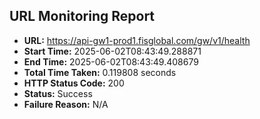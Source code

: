 ## URL Monitoring Report

- **URL:** https://api-gw1-prod1.fisglobal.com/gw/v1/health
- **Start Time:** 2025-06-02T08:43:49.288871
- **End Time:** 2025-06-02T08:43:49.408679
- **Total Time Taken:** 0.119808 seconds
- **HTTP Status Code:** 200
- **Status:** Success
- **Failure Reason:** N/A
